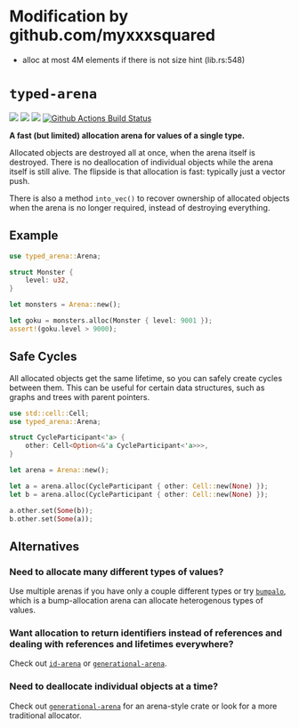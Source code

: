 # Modification by github.com/myxxxsquared

- alloc at most 4M elements if there is not size hint (lib.rs:548)

# `typed-arena`

[![](https://docs.rs/typed-arena/badge.svg)](https://docs.rs/typed-arena/)
[![](https://img.shields.io/crates/v/typed-arena.svg)](https://crates.io/crates/typed-arena)
[![](https://img.shields.io/crates/d/typed-arena.svg)](https://crates.io/crates/typed-arena)
[![Github Actions Build Status](https://github.com/SimonSapin/rust-typed-arena/workflows/CI/badge.svg)](https://github.com/SimonSapin/rust-typed-arena/actions)

**A fast (but limited) allocation arena for values of a single type.**

Allocated objects are destroyed all at once, when the arena itself is destroyed.
There is no deallocation of individual objects while the arena itself is still
alive. The flipside is that allocation is fast: typically just a vector push.

There is also a method `into_vec()` to recover ownership of allocated objects
when the arena is no longer required, instead of destroying everything.

## Example

```rust
use typed_arena::Arena;

struct Monster {
    level: u32,
}

let monsters = Arena::new();

let goku = monsters.alloc(Monster { level: 9001 });
assert!(goku.level > 9000);
```

## Safe Cycles

All allocated objects get the same lifetime, so you can safely create cycles
between them. This can be useful for certain data structures, such as graphs
and trees with parent pointers.

```rust
use std::cell::Cell;
use typed_arena::Arena;

struct CycleParticipant<'a> {
    other: Cell<Option<&'a CycleParticipant<'a>>>,
}

let arena = Arena::new();

let a = arena.alloc(CycleParticipant { other: Cell::new(None) });
let b = arena.alloc(CycleParticipant { other: Cell::new(None) });

a.other.set(Some(b));
b.other.set(Some(a));
```

## Alternatives

### Need to allocate many different types of values?

Use multiple arenas if you have only a couple different types or try
[`bumpalo`](https://crates.io/crates/bumpalo), which is a bump-allocation arena
can allocate heterogenous types of values.

### Want allocation to return identifiers instead of references and dealing with references and lifetimes everywhere?

Check out [`id-arena`](https://crates.io/crates/id-arena) or
[`generational-arena`](https://crates.io/crates/generational-arena).

### Need to deallocate individual objects at a time?

Check out [`generational-arena`](https://crates.io/crates/generational-arena)
for an arena-style crate or look for a more traditional allocator.
